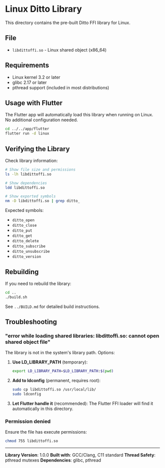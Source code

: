 # Linux Ditto Library

This directory contains the pre-built Ditto FFI library for Linux.

## File

- `libdittoffi.so` - Linux shared object (x86_64)

## Requirements

- Linux kernel 3.2 or later
- glibc 2.17 or later
- pthread support (included in most distributions)

## Usage with Flutter

The Flutter app will automatically load this library when running on Linux. No additional configuration needed.

```bash
cd ../../app/flutter
flutter run -d linux
```

## Verifying the Library

Check library information:

```bash
# Show file size and permissions
ls -lh libdittoffi.so

# Show dependencies
ldd libdittoffi.so

# Show exported symbols
nm -D libdittoffi.so | grep ditto_
```

Expected symbols:
- `ditto_open`
- `ditto_close`
- `ditto_put`
- `ditto_get`
- `ditto_delete`
- `ditto_subscribe`
- `ditto_unsubscribe`
- `ditto_version`

## Rebuilding

If you need to rebuild the library:

```bash
cd ..
./build.sh
```

See `../BUILD.md` for detailed build instructions.

## Troubleshooting

### "error while loading shared libraries: libdittoffi.so: cannot open shared object file"

The library is not in the system's library path. Options:

1. **Use LD_LIBRARY_PATH** (temporary):
   ```bash
   export LD_LIBRARY_PATH=$LD_LIBRARY_PATH:$(pwd)
   ```

2. **Add to ldconfig** (permanent, requires root):
   ```bash
   sudo cp libdittoffi.so /usr/local/lib/
   sudo ldconfig
   ```

3. **Let Flutter handle it** (recommended):
   The Flutter FFI loader will find it automatically in this directory.

### Permission denied

Ensure the file has execute permissions:
```bash
chmod 755 libdittoffi.so
```

---

**Library Version**: 1.0.0
**Built with**: GCC/Clang, C11 standard
**Thread Safety**: pthread mutexes
**Dependencies**: glibc, pthread
